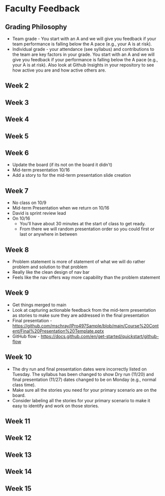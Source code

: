 # Faculty Feedback #

## Grading Philosophy ##
- Team grade - You start with an A and we will give you feedback if your team performance is falling below the A pace (e.g., your A is at risk).
- Individual grade - your attendance (see syllabus) and contributions to the team are key factors in your grade.  You start with an A and we will give you feedback if your performance is falling below the A pace (e.g., your A is at risk).  Also look at Github Insights in your repository to see how active you are and how active others are.

## Week 2 ##

## Week 3 ##

## Week 4 ##

## Week 5 ##

## Week 6 ##
- Update the board (if its not on the board it didn't)
- Mid-term presentation 10/16
- Add a story to for the mid-term presentation slide creation

## Week 7 ##
- No class on 10/9
- Mid-term Presentation when we return on 10/16
- David is sprint review lead
- On 10/16
  - You'll have about 30 minutes at the start of class to get ready.
  - From there we will random presentation order so you could first or last or anywhere in between

## Week 8 ##
- Problem statement is more of statement of what we will do rather problem and solution to that problem
- Really like the clean design of nav bar
- Feels like the nav offers way more capability than the problem statement

## Week 9 ##
- Get things merged to main
- Look at capturing actionable feedback from the mid-term presentation as stories to make sure they are addressed in the final presentation
- Final presentation - https://github.com/mschray/IPro497Sample/blob/main/Course%20Content/Final%20Presentation%20Template.pptx
- GitHub flow - https://docs.github.com/en/get-started/quickstart/github-flow

## Week 10 ##
- The dry run and final presentation dates were incorrectly listed on Tuesday.  The syllabus has been changed to show Dry run (11/20) and final presentation (11/27) dates changed to be on Monday (e.g., normal class time).
- Make sure all the stories you need for your primary scenario are on the board. 
- Consider labeling all the stories for your primary scenario to make it easy to identify and work on those stories.

## Week 11 ##

## Week 12 ##

## Week 13 ##

## Week 14 ##

## Week 15 ##
